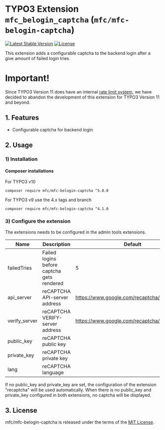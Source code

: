 TYPO3 Extension `mfc_belogin_captcha` (`mfc/mfc-belogin-captcha`)
=======================================

[![Latest Stable Version](https://poser.pugx.org/mfc/mfc-belogin-captcha/v/stable)](https://packagist.org/packages/mfc/mfc-belogin-captcha)
[![License](https://poser.pugx.org/mfc/mfc-belogin-captcha/license)](https://packagist.org/packages/mfc/mfc-belogin-captcha)

This extension adds a configurable captcha to the backend login after a give amount of failed login tries.

# Important!

Since TYPO3 Version 11 does have an internal [rate limit system](https://docs.typo3.org/c/typo3/cms-core/main/en-us/Changelog/11.3/Feature-93825-RateLimitingForFailedLogins.html), we have decided to abandon the development of this extension for TYPO3 Version 11 and beyond. 


## 1. Features

- Configurable captcha for backend login

## 2. Usage

### 1) Installation

#### Composer installations

For TYPO3 v10
```
composer require mfc/mfc-belogin-captcha ^5.0.0
```


For TYPO3 v9 use the 4.x tags and branch
```
composer require mfc/mfc-belogin-captcha ^4.1.0
```

### 3) Configure the extension

The extensions needs to be configured in the admin tools extensions.

| Name | Description | Default |
| ---- | ----------- | --------|
| failedTries | Failed logins before captcha gets rendered | 5 |
| api_server | reCAPTCHA API-server address | https://www.google.com/recaptcha/api.js |
| verify_server | reCAPTCHA VERIFY-server address | https://www.google.com/recaptcha/api/siteverify |
| public_key | reCAPTCHA public key ||
| private_key | reCAPTCHA private key ||
| lang | reCAPTCHA language ||

If no public_key and private_key are set, the configuration of the extension "recaptcha" will be used automatically. When there is no public_key and private_key configured in both extensions, no captcha will be displayed.

## 3. License

mfc/mfc-belogin-captcha is released under the terms of the [MIT License](LICENSE.md).

[1]: https://getcomposer.org/
